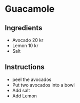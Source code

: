 # Guacamole
## Ingredients
* Avocado 20 kr
* Lemon 10 kr
* Salt 
## Instructions
* peel the avocados
* Put two avocados into a bowl
* Add salt
* Add Lemon
